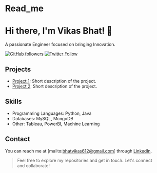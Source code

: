 # Read_me
<!-- Introduction -->
# Hi there, I'm Vikas Bhat! 👋
A passionate Engineer focused on bringing Innovation.

<!-- Badges -->
[![GitHub followers](https://img.shields.io/github/followers/your-username?label=Follow&style=social)](https://github.com/vbhatsaccnt)
[![Twitter Follow](https://img.shields.io/twitter/follow/your-twitter-handle?label=Follow&style=social)](https://twitter.com/iamVbhatt)

<!-- Projects -->
## Projects
- [Project 1](https://github.com/your-username/project-1): Short description of the project.
- [Project 2](https://github.com/your-username/project-2): Short description of the project.

<!-- Skills -->
## Skills
- Programming Languages: Python, Java
- Databases: MySQL, MongoDB
- Other: Tableau, PowerBI, Machine Learning

<!-- Contact -->
## Contact
You can reach me at [mailto:bhatvikas612@gmail.com] through [LinkedIn](https://www.linkedin.com/in/vikas-bhat-a89635116/).

<!-- Footer -->
> Feel free to explore my repositories and get in touch. Let's connect and collaborate!
